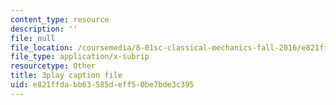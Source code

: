 ```yaml
---
content_type: resource
description: ''
file: null
file_location: /coursemedia/8-01sc-classical-mechanics-fall-2016/e821ffdabb63585deff50be7bde3c395_Vg8t8_IOHDg.srt
file_type: application/x-subrip
resourcetype: Other
title: 3play caption file
uid: e821ffda-bb63-585d-eff5-0be7bde3c395
---
```

